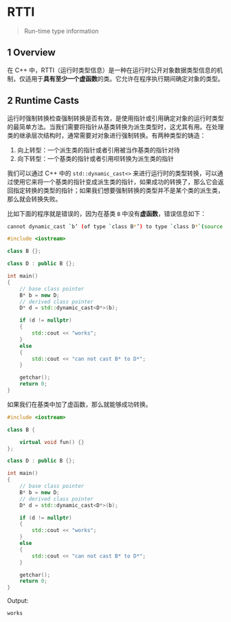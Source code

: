 # RTTI

> Run-time type information

## 1 Overview

在 C++ 中，RTTI（运行时类型信息）是一种在运行时公开对象数据类型信息的机制，仅适用于**具有至少一个虚函数**的类。它允许在程序执行期间确定对象的类型。

## 2 Runtime Casts

运行时强制转换检查强制转换是否有效，是使用指针或引用确定对象的运行时类型的最简单方法。当我们需要将指针从基类转换为派生类型时，这尤其有用。在处理类的继承层次结构时，通常需要对对象进行强制转换。有两种类型的铸造：

1. 向上转型：一个派生类的指针或者引用被当作基类的指针对待
2. 向下转型：一个基类的指针或者引用呗转换为派生类的指针

我们可以通过 C++ 中的 `std::dynamic_cast<>` 来进行运行时的类型转换，可以通过使用它来将一个基类的指针变成派生类的指针，如果成功的转换了，那么它会返回指定转换的类型的指针；如果我们想要强制转换的类型并不是某个类的派生类，那么就会转换失败。

比如下面的程序就是错误的，因为在基类 `B` 中没有**虚函数**，错误信息如下：

```bash
cannot dynamic_cast `b’ (of type `class B*’) to type `class D*`(source type is not polymorphic)
```

```cpp
#include <iostream>

class B {};

class D : public B {};

int main()
{
    // base class pointer
    B* b = new D;
    // derived class pointer
    D* d = std::dynamic_cast<D*>(b);

    if (d != nullptr)
    {
        std::cout << "works";
    }
    else
    {
        std::cout << "can not cast B* to D*";
    }

    getchar();
    return 0;
}
```

如果我们在基类中加了虚函数，那么就能够成功转换。

```cpp
#include <iostream>

class B {

    virtual void fun() {}
};

class D : public B {};

int main()
{
    // base class pointer
    B* b = new D;
    // derived class pointer
    D* d = std::dynamic_cast<D*>(b);

    if (d != nullptr)
    {
        std::cout << "works";
    }
    else
    {
        std::cout << "can not cast B* to D*";
    }

    getchar();
    return 0;
}
```

Output:

```bash
works
```